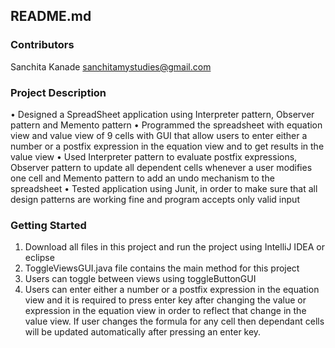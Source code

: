 ## README.md

### Contributors
Sanchita Kanade <sanchitamystudies@gmail.com>
   
### Project Description
• Designed a SpreadSheet application using Interpreter pattern, Observer pattern and Memento pattern
• Programmed the spreadsheet with equation view and value view of 9 cells with GUI that allow users to enter either a number or a postfix   expression in the equation view and to get results in the value view
• Used Interpreter pattern to evaluate postfix expressions, Observer pattern to update all dependent cells whenever a user modifies one cell and Memento pattern to add an undo mechanism to the spreadsheet
• Tested application using Junit, in order to make sure that all design patterns are working fine and program accepts only valid input 

### Getting Started
1. Download all files in this project and run the project using IntelliJ IDEA or eclipse 
2. ToggleViewsGUI.java file contains the main method for this project
3. Users can toggle between views using toggleButtonGUI
4. Users can enter either a number or a postfix   expression in the equation view and it is required to press enter key after changing the value or expression in the equation view in order to reflect that change in the value view. If user changes the formula for any cell then dependant cells will be updated automatically after pressing an enter key.
